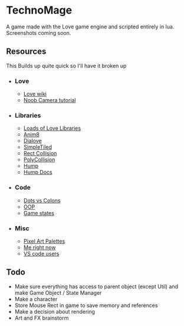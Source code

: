 # TechnoMage

A game made with the Love game engine and scripted entirely in lua. Screenshots coming soon.

## Resources
 This Builds up quite quick so I'll have it broken up 

* ### Love
    * [Love wiki](https://love2d.org/wiki/Main_Page)
    * [Noob Camera tutorial](https://www.youtube.com/watch?v=F3zKl70RJlk)
* ### Libraries
    * [Loads of Love Libraries](https://github.com/love2d-community/awesome-love2d#helper-libraries)
    * [Anim8](https://github.com/kikito/anim8/tree/master)
    * [Dialove](https://github.com/tavuntu/dialove)
    * [SimpleTiled](https://github.com/karai17/Simple-Tiled-Implementation)
    * [Rect Collision](https://github.com/kikito/bump.lua/tree/master)
    * [PolyCollision](https://github.com/vrld/HC)
    * [Hump](https://github.com/vrld/hump/tree/master)
    * [Hump Docs](https://hump.readthedocs.io/en/latest/)
* ### Code
    * [Dots vs Colons](https://www.tutorialspoint.com/difference-between-and-in-lua-programming)
    * [OOP](https://www.youtube.com/watch?v=g1iKA3lSFms)
    * [Game states](http://gamedevgeek.com/tutorials/managing-game-states-in-c/)
* ### Misc
    * [Pixel Art Palettes](https://lospec.com/palette-list)
    * [Me right now](https://github.com/tchapi/markdown-cheatsheet/blob/master/README.md)
    * [VS code users](https://stackoverflow.com/questions/52786022/shortcut-for-running-terminal-command-in-vs-code)

## Todo
* Make sure everything has access to parent object (except Util) and make Game Object / State Manager
* Make a character
* Store Mouse Rect in game to save memory and references
* Make a decision about rendering
* Art and FX brainstorm